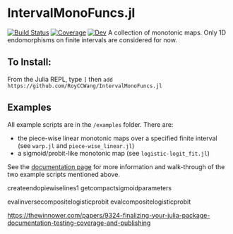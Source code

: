 # IntervalMonoFuncs.jl
[![Build Status](https://github.com/RoyCCWang/IntervalMonoFuncs.jl/workflows/CI/badge.svg)](https://github.com/RoyCCWang/IntervalMonoFuncs.jl/actions)
[![Coverage](https://codecov.io/gh/RoyCCWang/IntervalMonoFuncs.jl/branch/master/graph/badge.svg)](https://codecov.io/gh/RoyCCWang/IntervalMonoFuncs.jl)
[![Dev](https://img.shields.io/badge/docs-dev-blue.svg)](https://ai4dbiological-systems.github.io/IntervalMonoFuncs.jl/)
A collection of monotonic maps. Only 1D endomorphisms on finite intervals are considered for now.


## To Install:
From the Julia REPL, type `]` then `add https://github.com/RoyCCWang/IntervalMonoFuncs.jl`

## Examples
All example scripts are in the `/examples` folder. There are:
- the piece-wise linear monotonic maps over a specified finite interval (see `warp.jl` and `piece-wise_linear.jl`)
- a sigmoid/probit-like monotonic map (see `logistic-logit_fit.jl`)

See the [documentation page](https://royccwang.github.io/IntervalMonoFuncs.jl/) for more information and walk-through of the two example scripts mentioned above.


createendopiewiselines1
getcompactsigmoidparameters

evalinversecompositelogisticprobit
evalcompositelogisticprobit

https://thewinnower.com/papers/9324-finalizing-your-julia-package-documentation-testing-coverage-and-publishing
